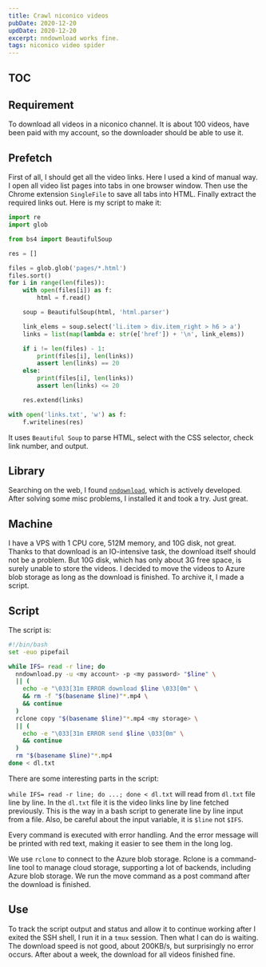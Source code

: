 ```yaml
---
title: Crawl niconico videos
pubDate: 2020-12-20
updDate: 2020-12-20
excerpt: nndownload works fine.
tags: niconico video spider
---
```


## TOC

## Requirement

To download all videos in a niconico channel.
It is about 100 videos, have been paid with my account, so the downloader should be able to use it.

## Prefetch

First of all, I should get all the video links.
Here I used a kind of manual way.
I open all video list pages into tabs in one browser window.
Then use the Chrome extension `SingleFile` to save all tabs into HTML.
Finally extract the required links out.
Here is my script to make it:

```python
import re
import glob

from bs4 import BeautifulSoup

res = []

files = glob.glob('pages/*.html')
files.sort()
for i in range(len(files)):
    with open(files[i]) as f:
        html = f.read()

    soup = BeautifulSoup(html, 'html.parser')

    link_elems = soup.select('li.item > div.item_right > h6 > a')
    links = list(map(lambda e: str(e['href']) + '\n', link_elems))

    if i != len(files) - 1:
        print(files[i], len(links))
        assert len(links) == 20
    else:
        print(files[i], len(links))
        assert len(links) <= 20

    res.extend(links)

with open('links.txt', 'w') as f:
    f.writelines(res)
```

It uses `Beautiful Soup` to parse HTML, select with the CSS selector, check link number, and output.

## Library

Searching on the web, I found [`nndownload`](https://github.com/AlexAplin/nndownload), which is actively developed.
After solving some misc problems, I installed it and took a try. Just great.

## Machine

I have a VPS with 1 CPU core, 512M memory, and 10G disk, not great.
Thanks to that download is an IO-intensive task, the download itself should not be a problem.
But 10G disk, which has only about 3G free space, is surely unable to store the videos.
I decided to move the videos to Azure blob storage as long as the download is finished.
To archive it, I made a script.

## Script

The script is:

```bash
#!/bin/bash
set -euo pipefail

while IFS= read -r line; do
  nndownload.py -u <my account> -p <my password> "$line" \
  || (
    echo -e "\033[31m ERROR download $line \033[0m" \
    && rm -f "$(basename $line)"*.mp4 \
    && continue
  )
  rclone copy "$(basename $line)"*.mp4 <my storage> \
  || (
    echo -e "\033[31m ERROR send $line \033[0m" \
    && continue
  )
  rm "$(basename $line)"*.mp4
done < dl.txt
```

There are some interesting parts in the script:

`while IFS= read -r line; do ...; done < dl.txt` will read from `dl.txt` file line by line.
In the `dl.txt` file it is the video links line by line fetched previously.
This is the way in a bash script to generate line by line input from a file.
Also, be careful about the input variable, it is `$line` not `$IFS`.

Every command is executed with error handling.
And the error message will be printed with red text, making it easier to see them in the long log.

We use `rclone` to connect to the Azure blob storage.
Rclone is a command-line tool to manage cloud storage, supporting a lot of backends, including Azure blob storage.
We run the move command as a post command after the download is finished.

## Use

To track the script output and status and allow it to continue working after I exited the SSH shell,
I run it in a `tmux` session.
Then what I can do is waiting.
The download speed is not good, about 200KB/s, but surprisingly no error occurs.
After about a week, the download for all videos finished fine.
